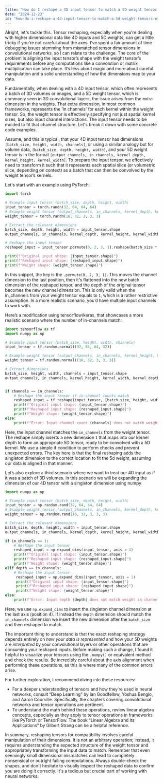 ```yaml
---
title: "How do I reshape a 4D input tensor to match a 5D weight tensor's expected dimensions?"
date: "2024-12-23"
id: "how-do-i-reshape-a-4d-input-tensor-to-match-a-5d-weight-tensors-expected-dimensions"
---
```


Alright, let's tackle this. Tensor reshaping, especially when you're dealing with higher dimensional data like 4D inputs and 5D weights, can get a little tricky if you're not careful about the axes. I’ve spent a fair amount of time debugging issues stemming from mismatched tensor dimensions in convolutional networks, so I can relate to the challenge. The core of the problem is aligning the input tensor’s shape with the weight tensor’s requirements before any computations like a convolution or matrix multiplication can take place. It’s less about magic and more about careful manipulation and a solid understanding of how the dimensions map to your data.

Fundamentally, when dealing with a 4D input tensor, which often represents a batch of 3D volumes or images, and a 5D weight tensor, which is commonly seen in 3D convolutional layers, the issue arises from the extra dimension in the weights. That extra dimension, in most common frameworks, represents the 'in channels' for each kernel within the weight tensor. So, the weight tensor is effectively specifying not just spatial kernel sizes, but also input channel interactions. The input tensor needs to be molded to fit that channel structure. Let's break it down with some concrete code examples.

Assume, and this is typical, that your 4D input tensor has dimensions `[batch_size, height, width, channels]`, or using a similar analogy but for volume data, `[batch_size, depth, height, width]`, and your 5D weight tensor is in the format `[output_channels, in_channels, kernel_depth, kernel_height, kernel_width]`. To prepare the input tensor, we effectively need to transform it such that it represents each spatial slice (or volumetric slice, depending on context) as a batch that can then be convolved by the weight tensor’s kernels.

Let's start with an example using PyTorch:

```python
import torch

# Example input tensor (batch_size, depth, height, width)
input_tensor = torch.randn(32, 64, 64, 64)
# Example weight tensor (output_channels, in_channels, kernel_depth, kernel_height, kernel_width)
weight_tensor = torch.randn(16, 32, 3, 3, 3)

# Extract the relevant dimensions
batch_size, depth, height, width = input_tensor.shape
output_channels, in_channels, kernel_depth, kernel_height, kernel_width = weight_tensor.shape

# Reshape the input tensor
reshaped_input = input_tensor.permute(0, 2, 3, 1).reshape(batch_size * height * width, 1, depth)

print(f"Original input shape: {input_tensor.shape}")
print(f"Reshaped input shape: {reshaped_input.shape}")
print(f"Weight shape: {weight_tensor.shape}")
```

In this snippet, the key is the `.permute(0, 2, 3, 1)`. This moves the channel dimension to the last position, then it's flattened into the new batch dimension of the reshaped tensor, and the depth of the original tensor becomes the new channel dimension. This is only valid when the in_channels from your weight tensor equals to `1`, which is a rather restrictive assumption. In a more realistic scenario, you’d have multiple input channels to work with.

Here’s a modification using tensorflow/keras, that showcases a more realistic scenario where the number of in-channels match:

```python
import tensorflow as tf
import numpy as np

# Example input tensor (batch_size, height, width, channels)
input_tensor = tf.random.normal((32, 64, 64, 32))

# Example weight tensor (output_channels, in_channels, kernel_height, kernel_width, kernel_depth)
weight_tensor = tf.random.normal((16, 32, 3, 3, 3))

# Extract dimensions
batch_size, height, width, channels = input_tensor.shape
output_channels, in_channels, kernel_height, kernel_width, kernel_depth = weight_tensor.shape


if channels == in_channels:
    # Reshape the input tensor if in-channel counts match
    reshaped_input = tf.reshape(input_tensor, [batch_size, height, width, 1, channels])
    print(f"Original input shape: {input_tensor.shape}")
    print(f"Reshaped input shape: {reshaped_input.shape}")
    print(f"Weight shape: {weight_tensor.shape}")
else:
    print(f"Error: Input channel count {channels} does not match weight in channel count {in_channels}")

```

Here, the input channel matches the `in_channels` from the weight tensor. The reshape simply inserts a new dimension `1` that maps into our kernel depth to form an appropriate 5D tensor, ready to be convolved with a 5D kernel. We use a simple if condition to perform checks and prevent unexpected errors. The key here is that the final reshaping adds the singleton dimension to the correct location to fit the 5d weight, assuming our data is aligned in that manner.

Let’s also explore a third scenario where we want to treat our 4D input as if it was a batch of 3D volumes. In this scenario we will be expanding the dimension of our 4D tensor with a singleton dimension using numpy:

```python
import numpy as np

# Example input tensor (batch_size, depth, height, width)
input_tensor = np.random.rand(32, 64, 64, 64)
# Example weight tensor (output_channels, in_channels, kernel_depth, kernel_height, kernel_width)
weight_tensor = np.random.rand(16, 32, 3, 3, 3)

# Extract the relevant dimensions
batch_size, depth, height, width = input_tensor.shape
output_channels, in_channels, kernel_depth, kernel_height, kernel_width = weight_tensor.shape

if in_channels == 1:
    # Reshape the input tensor
    reshaped_input = np.expand_dims(input_tensor, axis = 4)
    print(f"Original input shape: {input_tensor.shape}")
    print(f"Reshaped input shape: {reshaped_input.shape}")
    print(f"Weight shape: {weight_tensor.shape}")
elif depth == in_channels:
    # Reshape the input tensor
     reshaped_input = np.expand_dims(input_tensor, axis = 1)
     print(f"Original input shape: {input_tensor.shape}")
     print(f"Reshaped input shape: {reshaped_input.shape}")
     print(f"Weight shape: {weight_tensor.shape}")
else:
    print(f"Error: Input depth {depth} does not match weight in channel count {in_channels}, also in_channels should equal 1")
```

Here, we use `np.expand_dims` to insert the singleton channel dimension at the last axis (position 4). If instead the `depth` dimension should match the `in_channels` dimension we insert the new dimension after the `batch_size` and then reshaped to match.

The important thing to understand is that the exact reshaping strategy depends entirely on *how your data is represented* and how your 5D weights are *interpreted* by your convolutional layers or other operations that are consuming your reshaped inputs. Before making such a change, I found it helpful to visualize your tensors using the `.numpy()` or equivalent method and check the results. Be incredibly careful about the axis alignment when performing these operations, as this is where many of the common errors arise.

For further exploration, I recommend diving into these resources:
*   For a deeper understanding of tensors and how they’re used in neural networks, consult “Deep Learning” by Ian Goodfellow, Yoshua Bengio, and Aaron Courville. Specifically, the chapters covering convolutional networks and tensor operations are pertinent.
*   To understand the math behind these operations, review linear algebra concepts, especially as they apply to tensor operations in frameworks like PyTorch or TensorFlow. The book “Linear Algebra and Its Applications” by Gilbert Strang can be a helpful reference.

In summary, reshaping tensors for compatibility involves careful manipulation of their dimensions. It is not an arbitrary operation; instead, it requires understanding the expected structure of the weight tensor and appropriately transforming the input data to match. Remember that even seemingly small dimensional mismatches can lead to completely nonsensical or outright failing computations. Always double-check the shapes, and don't hesitate to visually inspect the reshaped data to confirm you are doing it correctly. It's a tedious but crucial part of working with neural networks.
